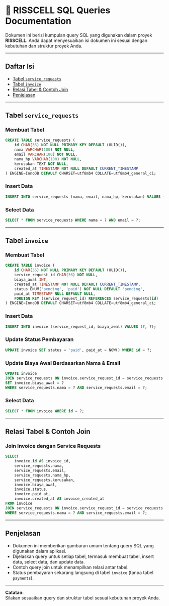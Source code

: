 # 📖 RISSCELL SQL Queries Documentation

Dokumen ini berisi kumpulan query SQL yang digunakan dalam proyek **RISSCELL**. Anda dapat menyesuaikan isi dokumen ini sesuai dengan kebutuhan dan struktur proyek Anda.

---

## Daftar Isi

- [Tabel `service_requests`](#tabel-service_requests)
- [Tabel `invoice`](#tabel-invoice)
- [Relasi Tabel & Contoh Join](#relasi-tabel--contoh-join)
- [Penjelasan](#penjelasan)

---

## Tabel `service_requests`

### Membuat Tabel

```sql
CREATE TABLE service_requests (
    id CHAR(36) NOT NULL PRIMARY KEY DEFAULT (UUID()),
    nama VARCHAR(100) NOT NULL,
    email VARCHAR(100) NOT NULL,
    nama_hp VARCHAR(100) NOT NULL,
    kerusakan TEXT NOT NULL,
    created_at TIMESTAMP NOT NULL DEFAULT CURRENT_TIMESTAMP
) ENGINE=InnoDB DEFAULT CHARSET=utf8mb4 COLLATE=utf8mb4_general_ci;
```

### Insert Data

```sql
INSERT INTO service_requests (nama, email, nama_hp, kerusakan) VALUES (?, ?, ?, ?);
```

### Select Data

```sql
SELECT * FROM service_requests WHERE nama = ? AND email = ?;
```

---

## Tabel `invoice`

### Membuat Tabel

```sql
CREATE TABLE invoice (
    id CHAR(36) NOT NULL PRIMARY KEY DEFAULT (UUID()),
    service_request_id CHAR(36) NOT NULL,
    biaya_awal INT,
    created_at TIMESTAMP NOT NULL DEFAULT CURRENT_TIMESTAMP,
    status ENUM('pending', 'paid') NOT NULL DEFAULT 'pending',
    paid_at TIMESTAMP NULL DEFAULT NULL,
    FOREIGN KEY (service_request_id) REFERENCES service_requests(id)
) ENGINE=InnoDB DEFAULT CHARSET=utf8mb4 COLLATE=utf8mb4_general_ci;
```

### Insert Data

```sql
INSERT INTO invoice (service_request_id, biaya_awal) VALUES (?, ?);
```

### Update Status Pembayaran

```sql
UPDATE invoice SET status = 'paid', paid_at = NOW() WHERE id = ?;
```

### Update Biaya Awal Berdasarkan Nama & Email

```sql
UPDATE invoice
JOIN service_requests ON invoice.service_request_id = service_requests.id
SET invoice.biaya_awal = ?
WHERE service_requests.nama = ? AND service_requests.email = ?;
```

### Select Data

```sql
SELECT * FROM invoice WHERE id = ?;
```

---

## Relasi Tabel & Contoh Join

### Join Invoice dengan Service Requests

```sql
SELECT
    invoice.id AS invoice_id,
    service_requests.nama,
    service_requests.email,
    service_requests.nama_hp,
    service_requests.kerusakan,
    invoice.biaya_awal,
    invoice.status,
    invoice.paid_at,
    invoice.created_at AS invoice_created_at
FROM invoice
JOIN service_requests ON invoice.service_request_id = service_requests.id
WHERE service_requests.nama = ? AND service_requests.email = ?;
```

---

## Penjelasan

- Dokumen ini memberikan gambaran umum tentang query SQL yang digunakan dalam aplikasi.
- Dijelaskan query untuk setiap tabel, termasuk membuat tabel, insert data, select data, dan update data.
- Contoh query join untuk menampilkan relasi antar tabel.
- Status pembayaran sekarang langsung di tabel `invoice` (tanpa tabel `payments`).

---

**Catatan:**  
Silakan sesuaikan query dan struktur tabel sesuai kebutuhan proyek Anda.